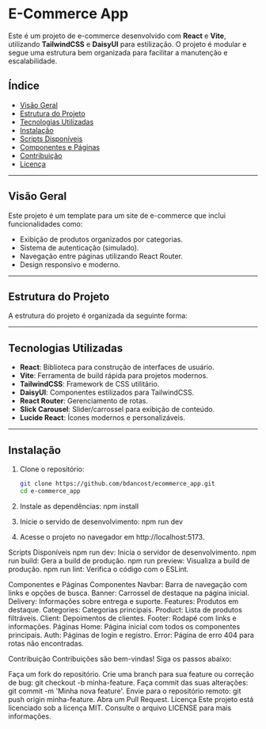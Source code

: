 # E-Commerce App

Este é um projeto de e-commerce desenvolvido com **React** e **Vite**, utilizando **TailwindCSS** e **DaisyUI** para estilização. O projeto é modular e segue uma estrutura bem organizada para facilitar a manutenção e escalabilidade.

## Índice

- [Visão Geral](#visão-geral)
- [Estrutura do Projeto](#estrutura-do-projeto)
- [Tecnologias Utilizadas](#tecnologias-utilizadas)
- [Instalação](#instalação)
- [Scripts Disponíveis](#scripts-disponíveis)
- [Componentes e Páginas](#componentes-e-páginas)
- [Contribuição](#contribuição)
- [Licença](#licença)

---

## Visão Geral

Este projeto é um template para um site de e-commerce que inclui funcionalidades como:

- Exibição de produtos organizados por categorias.
- Sistema de autenticação (simulado).
- Navegação entre páginas utilizando React Router.
- Design responsivo e moderno.

---

## Estrutura do Projeto

A estrutura do projeto é organizada da seguinte forma:

---

## Tecnologias Utilizadas

- **React**: Biblioteca para construção de interfaces de usuário.
- **Vite**: Ferramenta de build rápida para projetos modernos.
- **TailwindCSS**: Framework de CSS utilitário.
- **DaisyUI**: Componentes estilizados para TailwindCSS.
- **React Router**: Gerenciamento de rotas.
- **Slick Carousel**: Slider/carrossel para exibição de conteúdo.
- **Lucide React**: Ícones modernos e personalizáveis.

---

## Instalação

1. Clone o repositório:

   ```bash
   git clone https://github.com/bdancost/ecommerce_app.git
   cd e-commerce_app

   ```

2. Instale as dependências:
   npm install

3. Inicie o servido de desenvolvimento:
   npm run dev

4. Acesse o projeto no navegador em http://localhost:5173.

Scripts Disponíveis
npm run dev: Inicia o servidor de desenvolvimento.
npm run build: Gera a build de produção.
npm run preview: Visualiza a build de produção.
npm run lint: Verifica o código com o ESLint.

Componentes e Páginas
Componentes
Navbar: Barra de navegação com links e opções de busca.
Banner: Carrossel de destaque na página inicial.
Delivery: Informações sobre entrega e suporte.
Features: Produtos em destaque.
Categories: Categorias principais.
Product: Lista de produtos filtráveis.
Client: Depoimentos de clientes.
Footer: Rodapé com links e informações.
Páginas
Home: Página inicial com todos os componentes principais.
Auth: Páginas de login e registro.
Error: Página de erro 404 para rotas não encontradas.

Contribuição
Contribuições são bem-vindas! Siga os passos abaixo:

Faça um fork do repositório.
Crie uma branch para sua feature ou correção de bug: git checkout -b minha-feature.
Faça commit das suas alterações: git commit -m 'Minha nova feature'.
Envie para o repositório remoto: git push origin minha-feature.
Abra um Pull Request.
Licença
Este projeto está licenciado sob a licença MIT. Consulte o arquivo LICENSE para mais informações.
